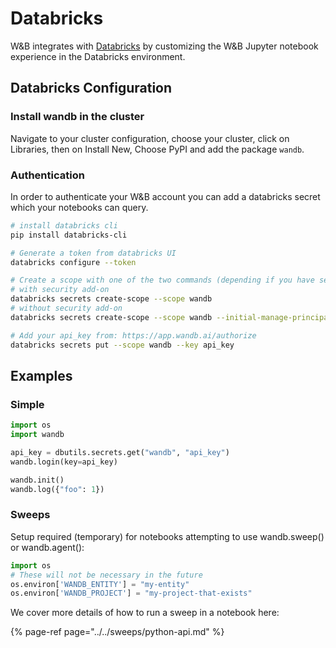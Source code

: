 # Databricks

W&B integrates with [Databricks](https://www.databricks.com/) by customizing the W&B Jupyter notebook experience in the Databricks environment.

## Databricks Configuration

### Install wandb in the cluster

Navigate to your cluster configuration, choose your cluster, click on Libraries, then on Install New, Choose PyPI and add the package `wandb`.

### Authentication

In order to authenticate your W&B account you can add a databricks secret which your notebooks can query.

```bash
# install databricks cli
pip install databricks-cli

# Generate a token from databricks UI
databricks configure --token

# Create a scope with one of the two commands (depending if you have security features enabled on databricks):
# with security add-on
databricks secrets create-scope --scope wandb
# without security add-on
databricks secrets create-scope --scope wandb --initial-manage-principal users

# Add your api_key from: https://app.wandb.ai/authorize
databricks secrets put --scope wandb --key api_key
```

## Examples

### Simple

```python
import os
import wandb

api_key = dbutils.secrets.get("wandb", "api_key")
wandb.login(key=api_key)

wandb.init()
wandb.log({"foo": 1})
```

### Sweeps

Setup required \(temporary\) for notebooks attempting to use wandb.sweep\(\) or wandb.agent\(\):

```python
import os
# These will not be necessary in the future
os.environ['WANDB_ENTITY'] = "my-entity"
os.environ['WANDB_PROJECT'] = "my-project-that-exists"
```

We cover more details of how to run a sweep in a notebook here:

{% page-ref page="../../sweeps/python-api.md" %}

